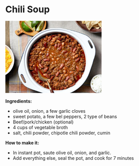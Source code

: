 # Chili Soup

![bars](chili.jpeg)

**Ingredients:**
* olive oil, onion, a few garlic cloves
* sweet potato, a few bel peppers, 2 type of beans
* Beef/pork/chicken (optional)
* 4 cups of vegetable broth
* salt, chili powder, chipotle chili powder, cumin

**How to make it:**
* In instant pot, saute olive oil, onion, and garlic.
* Add everything else, seal the pot, and cook for 7 minutes
